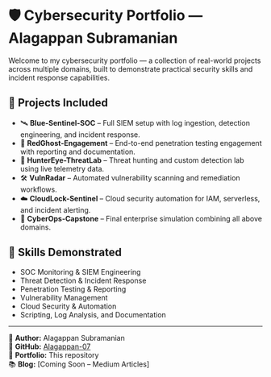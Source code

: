 # 🛡️ Cybersecurity Portfolio — Alagappan Subramanian

Welcome to my cybersecurity portfolio — a collection of real-world projects across multiple domains, built to demonstrate practical security skills and incident response capabilities.

## 📂 Projects Included

- 🛰️ **Blue-Sentinel-SOC** – Full SIEM setup with log ingestion, detection engineering, and incident response.
- 🎯 **RedGhost-Engagement** – End-to-end penetration testing engagement with reporting and documentation.
- 🔎 **HunterEye-ThreatLab** – Threat hunting and custom detection lab using live telemetry data.
- 🛠️ **VulnRadar** – Automated vulnerability scanning and remediation workflows.
- ☁️ **CloudLock-Sentinel** – Cloud security automation for IAM, serverless, and incident alerting.
- 🚀 **CyberOps-Capstone** – Final enterprise simulation combining all above domains.

## 🧰 Skills Demonstrated
- SOC Monitoring & SIEM Engineering
- Threat Detection & Incident Response
- Penetration Testing & Reporting
- Vulnerability Management
- Cloud Security & Automation
- Scripting, Log Analysis, and Documentation

---

📌 **Author:** Alagappan Subramanian  
🔗 **GitHub:** [Alagappan-07](https://github.com/Alagappan-07)  
📄 **Portfolio:** This repository  
📚 **Blog:** [Coming Soon – Medium Articles]

